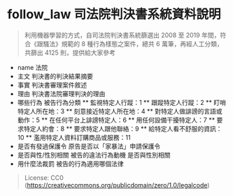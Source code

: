 follow_law 司法院判決書系統資料說明
====
>利用機器學習的方式，自司法院判決書系統篩選出 2008 至 2019 年間，符合《跟騷法》規範的 8 種行為樣態之案件，總共 6 萬筆，再經人工分類，共篩出 4125 則，提供給大家參考

* name 法院
* 主文 判決書的判決結果摘要
* 事實 判決書審理案件敘述
* 理由 判決書法院審理判決的理由
* 哪些行為 被告行為分類
** 監視特定人行蹤：1
** 跟蹤特定人行蹤：2
** 盯哨特定人所在地：3
** 刻意接近特定人所在地：4
** 對特定人做誹謗的言語或動作：5
** 在任何平台上誹謗特定人：6
** 用任何設備干擾特定人：7
** 要求特定人約會：8
** 要求特定人跟他聯絡：9
** 給特定人看不舒服的資訊：10
** 濫用特定人資料訂購商品或服務：11
* 是否有發過保護令 原告是否以「家暴法」申請保護令
* 是否與性/性別相關 被告的違法行為動機 是否與性別相關
* 用什麼法裁罰 被告的行為適用哪個法律

>License: CC0 (https://creativecommons.org/publicdomain/zero/1.0/legalcode)
